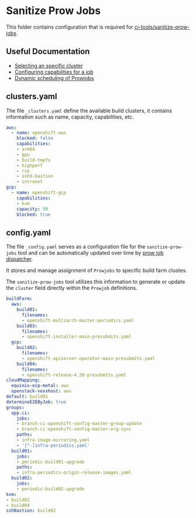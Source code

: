 Sanitize Prow Jobs
==================

This folder contains configuration that is required for [ci-tools/sanitize-prow-jobs](https://github.com/openshift/ci-tools/tree/main/cmd/sanitize-prow-jobs).

Useful Documentation
--------------------

- [Selecting an specific cluster](https://docs.ci.openshift.org/docs/how-tos/multi-architecture/#cluster-selection)
- [Configuring capabilities for a job](https://docs.ci.openshift.org/docs/how-tos/capabilities/)
- [Dynamic scheduling of Prowjobs](https://docs.ci.openshift.org/docs/internals/dynamic-scheduling/)

clusters.yaml
-------------

The file `_clusters.yaml` define the available build clusters, it contains information such as name, capacity, capabilities, etc.

```yaml
aws:
  - name: openshift-aws
    blocked: false
    capabilities:
    - arm64
    - gpu
    - build-tmpfs
    - highperf
    - rce
    - sshd-bastion
    - intranet
gcp:
  - name: openshift-gcp
    capabilities:
    - kvm
    capacity: 50
    blocked: true
```

config.yaml
-----------

The file `_config.yaml` serves as a configuration file for the `sanitize-prow-jobs` tool and can be automatically updated over time by [prow job dispatcher](https://github.com/openshift/ci-tools/tree/main/cmd/prow-job-dispatcher).

It stores and manage assignment of `Prowjobs` to specific build farm clustes.

The `sanitize-prow-jobs` tool utilizes this information to generate or update the `cluster` field directly within the `Prowjob` definitions.

```yaml
buildFarm:
  aws:
    build01:
      filenames:
      - openshift-multiarch-master-periodics.yaml
    build03:
      filenames:
      - openshift-installer-main-presubmits.yaml
  gcp:
    build02:
      filenames:
      - openshift-apiserver-operator-main-presubmits.yaml
    build04:
      filenames:
      - openshift-release-4.20-presubmits.yaml
cloudMapping:
  equinix-ocp-metal: aws
  openstack-vexxhost: aws
default: build01
determineE2EByJob: true
groups:
  app.ci:
    jobs:
    - branch-ci-openshift-config-master-group-update
    - branch-ci-openshift-config-master-org-sync
    paths:
    - infra-image-mirroring.yaml
    - '[^-]infra-periodics.yaml'
  build01:
    jobs:
    - periodic-build01-upgrade
    paths:
    - infra-periodics-origin-release-images.yaml
  build02:
    jobs:
    - periodic-build02-upgrade
kvm:
- build02
- build04
sshBastion: build02
```
